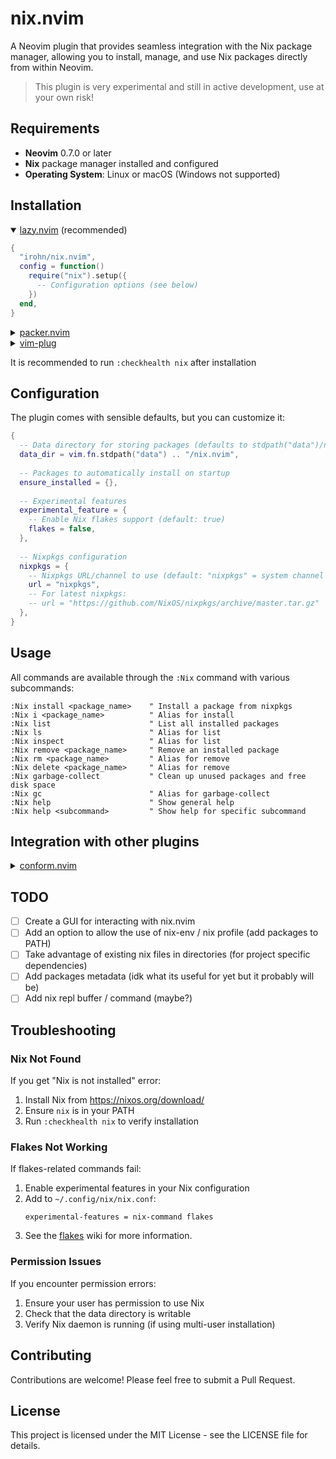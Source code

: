 # nix.nvim

A Neovim plugin that provides seamless integration with the Nix package manager, allowing you to install, manage, and use Nix packages directly from within Neovim.

> This plugin is very experimental and still in active development, use at your own risk!

## Requirements

- **Neovim** 0.7.0 or later
- **Nix** package manager installed and configured
- **Operating System**: Linux or macOS (Windows not supported)

## Installation

<details open>
  <summary><a href="https://github.com/folke/lazy.nvim">lazy.nvim</a> (recommended)</summary>

```lua
{
  "irohn/nix.nvim",
  config = function()
    require("nix").setup({
      -- Configuration options (see below)
    })
  end,
}
```
</details>

<details>
  <summary><a href="https://github.com/wbthomason/packer.nvim">packer.nvim</a></summary>

```lua
use {
  "irohn/nix.nvim",
  config = function()
    require("nix").setup()
  end
}
```
</details>

<details>
  <summary><a href="https://github.com/junegunn/vim-plug">vim-plug</a></summary>

```vim
Plug 'irohn/nix.nvim'

lua << EOF
require("nix").setup()
EOF
```
</details>

It is recommended to run `:checkhealth nix` after installation

## Configuration

The plugin comes with sensible defaults, but you can customize it:

```lua
{
  -- Data directory for storing packages (defaults to stdpath("data")/nix.nvim)
  data_dir = vim.fn.stdpath("data") .. "/nix.nvim",
  
  -- Packages to automatically install on startup
  ensure_installed = {},
  
  -- Experimental features
  experimental_feature = {
    -- Enable Nix flakes support (default: true)
    flakes = false,
  },
  
  -- Nixpkgs configuration
  nixpkgs = {
    -- Nixpkgs URL/channel to use (default: "nixpkgs" = system channel / flake input)
    url = "nixpkgs",
    -- For latest nixpkgs:
    -- url = "https://github.com/NixOS/nixpkgs/archive/master.tar.gz"
  },
}
```

## Usage

All commands are available through the `:Nix` command with various subcommands:

```vim
:Nix install <package_name>    " Install a package from nixpkgs
:Nix i <package_name>          " Alias for install
:Nix list                      " List all installed packages
:Nix ls                        " Alias for list
:Nix inspect                   " Alias for list
:Nix remove <package_name>     " Remove an installed package
:Nix rm <package_name>         " Alias for remove
:Nix delete <package_name>     " Alias for remove
:Nix garbage-collect           " Clean up unused packages and free disk space
:Nix gc                        " Alias for garbage-collect
:Nix help                      " Show general help
:Nix help <subcommand>         " Show help for specific subcommand
```

## Integration with other plugins

<details>
  <summary><a href="https://github.com/stevearc/conform.nvim">conform.nvim</a></summary>

```lua
local get_cmd = function(cmd)
  return function()
    if vim.fn.executable(cmd) == 1 then return cmd end
    local ok, nix = pcall(require, "nix")
    return ok and nix.package(cmd) and (nix.package(cmd).binaries[1] or nix.package(cmd).dir .. "/result/bin/" .. cmd) or cmd
  end
end

return {
  {
    "stevearc/conform.nvim",
    opts = {
      formatters = { stylua = { command = get_cmd("stylua") } },
      formatters_by_ft = { lua = { "stylua" } }
    },
  },
}
```
</details>

## TODO
- [ ] Create a GUI for interacting with nix.nvim
- [ ] Add an option to allow the use of nix-env / nix profile (add packages to PATH)
- [ ] Take advantage of existing nix files in directories (for project specific dependencies)
- [ ] Add packages metadata (idk what its useful for yet but it probably will be)
- [ ] Add nix repl buffer / command (maybe?)

## Troubleshooting

### Nix Not Found
If you get "Nix is not installed" error:
1. Install Nix from https://nixos.org/download/
2. Ensure `nix` is in your PATH
3. Run `:checkhealth nix` to verify installation

### Flakes Not Working
If flakes-related commands fail:
1. Enable experimental features in your Nix configuration
2. Add to `~/.config/nix/nix.conf`:
   ```
   experimental-features = nix-command flakes
   ```
3. See the [flakes](https://wiki.nixos.org/wiki/Flakes) wiki for more information.

### Permission Issues
If you encounter permission errors:
1. Ensure your user has permission to use Nix
2. Check that the data directory is writable
3. Verify Nix daemon is running (if using multi-user installation)

## Contributing

Contributions are welcome! Please feel free to submit a Pull Request.

## License

This project is licensed under the MIT License - see the LICENSE file for details.

